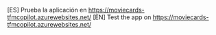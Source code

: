 [ES] Prueba la aplicación en https://moviecards-tfmcopilot.azurewebsites.net/
[EN] Test the app on https://moviecards-tfmcopilot.azurewebsites.net/
